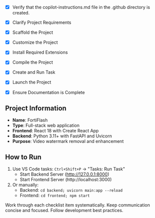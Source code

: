 <!-- Use this file to provide workspace-specific custom instructions to Copilot. For more details, visit https://code.visualstudio.com/docs/copilot/copilot-customization#_use-a-githubcopilotinstructionsmd-file -->
- [x] Verify that the copilot-instructions.md file in the .github directory is created.

- [x] Clarify Project Requirements

- [x] Scaffold the Project

- [x] Customize the Project

- [x] Install Required Extensions

- [x] Compile the Project

- [x] Create and Run Task

- [x] Launch the Project

- [x] Ensure Documentation is Complete

## Project Information
- **Name**: FortiFlash
- **Type**: Full-stack web application
- **Frontend**: React 18 with Create React App
- **Backend**: Python 3.11+ with FastAPI and Uvicorn
- **Purpose**: Video watermark removal and enhancement

## How to Run
1. Use VS Code tasks: `Ctrl+Shift+P` → "Tasks: Run Task"
   - Start Backend Server (http://127.0.0.1:8000)
   - Start Frontend Server (http://localhost:3000)
2. Or manually:
   - Backend: `cd backend; uvicorn main:app --reload`
   - Frontend: `cd frontend; npm start`

Work through each checklist item systematically.
Keep communication concise and focused.
Follow development best practices.
